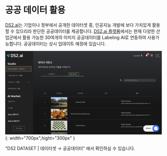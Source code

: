 # **공공 데이터 활용**

[DS2.ai](http://ds2.ai)는 기업이나 정부에서 공개한 데이터셋 중, 인공지능 개발에 보다 가치있게 활용할 수 있으리라 판단한 공공데이터를 제공합니다. [DS2.ai 플랫폼](console.ds2.ai)에서는 현재 다양한 산업군에서 활용 가능한 30여개의 이미지 공공데이터를 Labeling AI로 연동하여 사용가능합니다. 공공데이터는 상시 업데이트 예정에 있습니다.  

![이미지이름](./image/dataset_2-1.png){: width="700px",hight="300px" }

"DS2 DATASET | 데이터셋 → 공공데이터" 에서 확인하실 수 있습니다.

<br>
<br>
<br>
